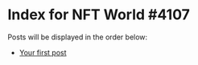 # Index for NFT World #4107
Posts will be displayed in the order below:

- [Your first post](./001-first.md)

